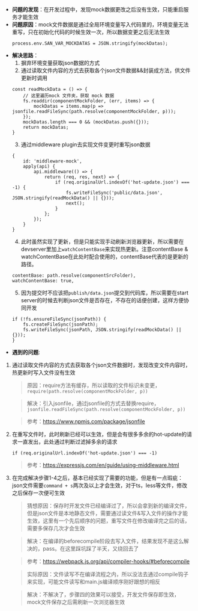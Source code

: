 - **问题的发现**：在开发过程中，发现mock数据更改之后没有生效，只能重启服务才能生效
- **问题原因**：mock文件数据是通过全局环境变量写入代码里的，环境变量无法重写，只在初始化代码的时候生效一次，所以数据变更之后无法生效
   ```
   process.env.SAN_VAR_MOCKDATAS = JSON.stringify(mockDatas);
   ```
- **解决思路**：
    1. 摒弃环境变量获取json数据的方式
    2. 通过读取文件内容的方式去获取各个json文件数据&&封装成方法，供文件更新时调用
    ```
    const readMockData = () => {
        // 这里遍历mock 文件夹，获取 mock 数据
        fs.readdir(componentMockFolder, (err, items) => {
            mockDatas = items.map(p => jsonfile.readFileSync(path.resolve(componentMockFolder, p)));
        });
        mockDatas.length === 0 && (mockDatas.push({}));
        return mockDatas;
    }
    ```
    3. 通过middleware plugin去实现文件变更时重写json数据
    ```
    {
        id: 'middleware-mock',
        apply(api) {
            api.middleware(() => {
                return (req, res, next) => {
                    if (req.originalUrl.indexOf('hot-update.json') === -1) {
                        fs.writeFileSync('public/data.json', JSON.stringify(readMockData() || {}));
                        next();
                    }
                };
            });
        }
    }
    ```
    4. 此时虽然实现了更新，但是只能实现手动刷新浏览器更新，所以需要在devserver里加上`watchContentBase`来实现热更新。注意contentBase & watchContentBase在此处时配合使用的，contentBase代表的是更新的路径。
    ```
    contentBase: path.resolve(componentSrcFolder),
    watchContentBase: true,
    ```
    5. 因为提交时不应该把`publish/data.json`提交到代码库，所以需要在start server的时候去判断json文件是否存在，不存在的话便创建，这样方便协同开发
    ```
    if (!fs.ensureFileSync(jsonPath)) {
        fs.createFileSync(jsonPath);
        fs.writeFileSync(jsonPath, JSON.stringify(readMockData() || {}));
    }
    ```
- **遇到的问题**:
1.  通过读取文件内容的方式去获取各个json文件数据时，发现改变文件内容时，热更新时写入文件没有生效

    > 原因：require方法有缓存，所以读取的文件标识未变更，`require(path.resolve(componentMockFolder, p))`

    > 解决：引入jsonfile，通过jsonfile的方式去替换require，`jsonfile.readFileSync(path.resolve(componentMockFolder, p))`
    
    > 参考：https://www.npmjs.com/package/jsonfile

2. 在重写文件时，此时刷新已经可以生效，但是会有很多多余的hot-update的请求一直发出，此处通过判断过滤掉多余的请求
    ```
    if (req.originalUrl.indexOf('hot-update.json') === -1)
    ```
    > 参考：https://expressjs.com/en/guide/using-middleware.html
3. 在完成解决步骤1-4之后，基本已经实现了需要的功能，但是有一点瑕疵：json文件需要`command + s`两次及以上才会生效，对于ts，less等文件，修改之后保存一次便可生效

    > 猜想原因：保存时开发文件已经编译过了，所以会拿到新的编译文件，但是json文件是本地静态文件，需要通过读文件&写入文件的操作才能生效，这里有一个先后顺序的问题，重写文件在修改编译完之后的话，需要多保存几次才会生效

    > 解决：在编译的beforecompile阶段去写入文件，结果发现不是这么解决的，pass。在这里踩坑踩了半天，又绕回去了
    
    > 参考：https://webpack.js.org/api/compiler-hooks/#beforecompile
    
    > 实际原因：文件读写不在编译流程之内，所以没法去通过compile钩子来实现，可能文件读写和main.js编译顺序刚好跟想的相反

    > 解决：不解决了，步骤四的效果可以接受，开发文件保存即生效，mock文件保存之后需刷新一次浏览器生效
